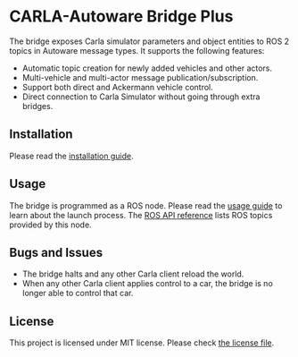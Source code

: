 # CARLA-Autoware Bridge Plus

The bridge exposes Carla simulator parameters and object entities to
ROS 2 topics in Autoware message types. It supports the following
features:

- Automatic topic creation for newly added vehicles and other actors.
- Multi-vehicle and multi-actor message publication/subscription.
- Support both direct and Ackermann vehicle control.
- Direct connection to Carla Simulator without going through extra
  bridges.

## Installation

Please read the [installation guide](doc/INSTALL.md).

## Usage

The bridge is programmed as a ROS node. Please read the [usage
guide](doc/USAGE.md) to learn about the launch process. The [ROS API
reference](doc/API.md) lists ROS topics provided by this node.

## Bugs and Issues

- The bridge halts and any other Carla client reload the world.
- When any other Carla client applies control to a car, the bridge is
  no longer able to control that car.

## License

This project is licensed under MIT license. Please check [the license
file](LICENSE.txt).
